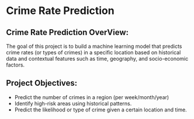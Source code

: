 # Crime Rate Prediction
## Crime Rate Prediction OverView:
The goal of this project is to build a machine learning model that predicts crime rates (or types of crimes) in a specific location based on historical data and contextual features such as time, geography, and socio-economic factors.
## Project Objectives:
* Predict the number of crimes in a region (per week/month/year)
* Identify high-risk areas using historical patterns.
* Predict the likelihood or type of crime given a certain location and time.

